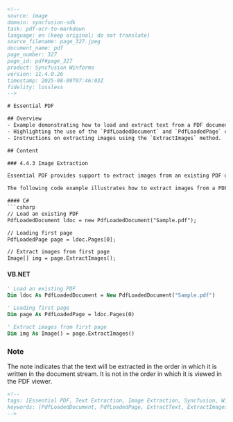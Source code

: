 ```html
<!-- 
source: image
domain: syncfusion-sdk
task: pdf-ocr-to-markdown
language: en (keep original; do not translate)
source_filename: page_327.jpeg
document_name: pdf
page_number: 327
page_id: pdf#page_327
product: Syncfusion Winforms
version: 11.4.0.26
timestamp: 2025-08-09T07:46:03Z
fidelity: lossless
-->

# Essential PDF

## Overview
- Example demonstrating how to load and extract text from a PDF document.
- Highlighting the use of the `PdfLoadedDocument` and `PdfLoadedPage` classes.
- Instructions on extracting images using the `ExtractImages` method.

## Content

### 4.4.3 Image Extraction

Essential PDF provides support to extract images from an existing PDF document. You can extract images by using the **ExtractImages** method in the **PdfLoadedPage** class.

The following code example illustrates how to extract images from a PDF document.

#### C#
```csharp
// Load an existing PDF
PdfLoadedDocument ldoc = new PdfLoadedDocument("Sample.pdf");

// Loading first page
PdfLoadedPage page = ldoc.Pages[0];

// Extract images from first page
Image[] img = page.ExtractImages();
```

#### VB.NET
```vb
' Load an existing PDF
Dim ldoc As PdfLoadedDocument = New PdfLoadedDocument("Sample.pdf")

' Loading first page
Dim page As PdfLoadedPage = ldoc.Pages(0)

' Extract images from first page
Dim img As Image() = page.ExtractImages()
```

### Note
The note indicates that the text will be extracted in the order in which it is written in the document stream. It is not in the order in which it is viewed in the PDF viewer.

```html
<!-- 
tags: [Essential PDF, Text Extraction, Image Extraction, Syncfusion, Winforms]
keywords: [PdfLoadedDocument, PdfLoadedPage, ExtractText, ExtractImages]
--> 
```